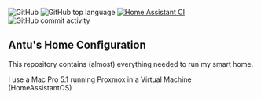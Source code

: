 ![GitHub](https://img.shields.io/github/license/dieantu/ha-configuration?style=flat-square)
![GitHub top language](https://img.shields.io/github/languages/top/dieantu/ha-configuration)
[![Home Assistant CI](https://github.com/dieantu/ha-configconfiguration/actions/workflows/home-assistant.yml/badge.svg)](https://github.com/dieantu/ha-configuration/actions/workflows/home-assistant.yml)
![GitHub commit activity](https://img.shields.io/github/commit-activity/w/dieantu/ha-configuration)

## Antu's Home Configuration

This repository contains (almost) everything needed to run my smart home.

I use a Mac Pro 5.1 running Proxmox in a Virtual Machine (HomeAssistantOS)
